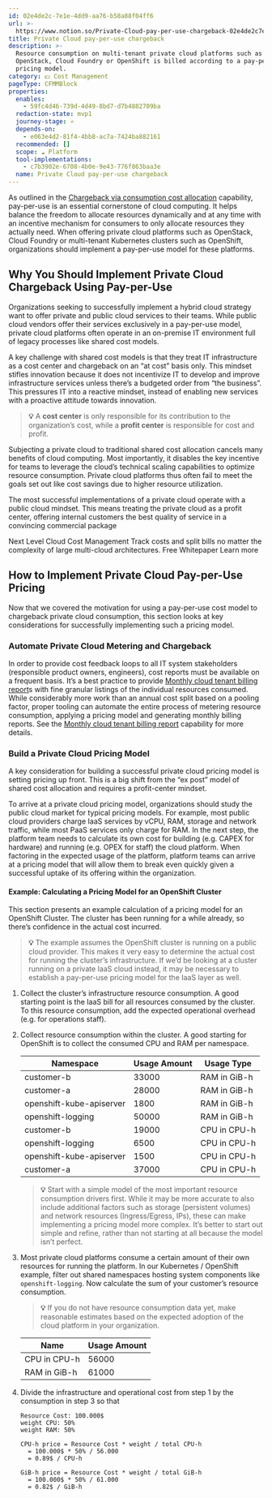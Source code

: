```yaml
---
id: 02e4de2c-7e1e-4dd9-aa76-b58a88f04ff6
url: >-
  https://www.notion.so/Private-Cloud-pay-per-use-chargeback-02e4de2c7e1e4dd9aa76b58a88f04ff6
title: Private Cloud pay-per-use chargeback
description: >-
  Resource consumption on multi-tenant private cloud platforms such as
  OpenStack, Cloud Foundry or OpenShift is billed according to a pay-per-use
  pricing model.
category: 💵 Cost Management
pageType: CFMMBlock
properties:
  enables:
    - 59fc4d46-739d-4d49-8bd7-d7b4882709ba
  redaction-state: mvp1
  journey-stage: ⭐️
  depends-on:
    - e063e4d2-81f4-4bb8-ac7a-7424ba882161
  recommended: []
  scope: ☁️ Platform
  tool-implementations:
    - c7b3902e-6708-4b0e-9e43-776f863baa3e
  name: Private Cloud pay-per-use chargeback
---
```


As outlined in the [Chargeback via consumption cost allocation](./chargeback-via-consumption-cost-allocation.md) capability, pay-per-use is an essential cornerstone of cloud computing. It helps balance the freedom to allocate resources dynamically and at any time with an incentive mechanism for consumers to only allocate resources they actually need. When offering private cloud platforms such as OpenStack, Cloud Foundry or multi-tenant Kubernetes clusters such as OpenShift, organizations should implement a pay-per-use model for these platforms. 

## Why You Should Implement Private Cloud Chargeback Using Pay-per-Use 

Organizations seeking to successfully implement a hybrid cloud strategy want to offer private and public cloud services to their teams. While public cloud vendors offer their services exclusively in a pay-per-use model, private cloud platforms often operate in an on-premise IT environment full of legacy processes like shared cost models.

A key challenge with shared cost models is that they treat IT infrastructure as a cost center and chargeback on an “at cost” basis only. This mindset stifles innovation because it does not incentivize IT to develop and improve infrastructure services unless there’s a budgeted order from “the business”. This pressures IT into a reactive mindset, instead of enabling new services with a proactive attitude towards innovation. 

> **💡** A **cost center** is only responsible for its contribution to the organization’s cost, while a **profit center** is responsible for cost and profit. 

Subjecting a private cloud to traditional shared cost allocation cancels many benefits of cloud computing. Most importantly, it disables the key incentive for teams to leverage the cloud’s technical scaling capabilities to optimize resource consumption. Private cloud platforms thus often fail to meet the goals set out like cost savings due to higher resource utilization.

The most successful implementations of a private cloud operate with a public cloud mindset. This means treating the private cloud as a profit center, offering internal customers the best quality of service in a convincing commercial package

<!--notion-markdown-cms:raw-->
<CallToAction>
  <CtaHeader>Next Level Cloud Cost Management</CtaHeader>
  <CtaText>Track costs and split bills no matter the complexity of large multi-cloud architectures.</CtaText>
  <CtaButton class="btn-primary" url="https://www.meshcloud.io/finops/">Free Whitepaper</CtaButton>
  <CtaButton class="btn-secondary" url="https://www.meshcloud.io/2020/12/23/the-2021-guide-to-multi-cloud-billing-and-cost-management/">Learn more</CtaButton>
</CallToAction>

## How to Implement Private Cloud Pay-per-Use Pricing

Now that we covered the motivation for using a pay-per-use cost model to chargeback private cloud consumption, this section looks at key considerations for successfully implementing such a pricing model.

### Automate Private Cloud Metering and Chargeback

In order to provide cost feedback loops to all IT system stakeholders (responsible product owners, engineers), cost reports must be available on a frequent basis. It’s a best practice to provide [Monthly cloud tenant billing report](./monthly-cloud-tenant-billing-report.md)s with fine granular listings of the individual resources consumed. While considerably more work than an annual cost split based on a pooling factor, proper tooling can automate the entire process of metering resource consumption, applying a pricing model and generating monthly billing reports. See the [Monthly cloud tenant billing report](./monthly-cloud-tenant-billing-report.md) capability for more details.

### Build a Private Cloud Pricing Model

A key consideration for building a successful private cloud pricing model is setting pricing up front. This is a big shift from the “ex post” model of shared cost allocation and requires a profit-center mindset.

To arrive at a private cloud pricing model, organizations should study the public cloud market for typical pricing models. For example, most public cloud providers charge IaaS services by vCPU, RAM, storage and network traffic, while most PaaS services only charge for RAM. In the next step, the platform team needs to calculate its own cost for building (e.g. CAPEX for hardware) and running (e.g. OPEX for staff) the cloud platform. When factoring in the expected usage of the platform, platform teams can arrive at a pricing model that will allow them to break even quickly given a successful uptake of its offering within the organization.

#### Example: Calculating a Pricing Model for an OpenShift Cluster 

This section presents an example calculation of a pricing model for an OpenShift Cluster. The cluster has been running for a while already, so there’s confidence in the actual cost incurred.

> **💡** The example assumes the OpenShift cluster is running on a public cloud provider. This makes it very easy to determine the actual cost for running the cluster’s infrastructure. If we’d be looking at a cluster running on a private IaaS cloud instead, it may be necessary to establish a pay-per-use pricing model for the IaaS layer as well.

1. Collect the cluster’s infrastructure resource consumption. A good starting point is the IaaS bill for all resources consumed by the cluster. To this resource consumption, add the expected operational overhead (e.g. for operations staff).

1. Collect resource consumption within the cluster. A good starting for OpenShift is to collect the consumed CPU and RAM per namespace.

    <!-- included database 2416694f-cb53-41e8-99f2-a9f8fb5b9b04 -->
    | Namespace                | Usage Amount | Usage Type   |
    | ------------------------ | ------------ | ------------ |
    | customer-b               | 33000        | RAM in GiB-h |
    | customer-a               | 28000        | RAM in GiB-h |
    | openshift-kube-apiserver | 1800         | RAM in GiB-h |
    | openshift-logging        | 50000        | RAM in GiB-h |
    | customer-b               | 19000        | CPU in CPU-h |
    | openshift-logging        | 6500         | CPU in CPU-h |
    | openshift-kube-apiserver | 1500         | CPU in CPU-h |
    | customer-a               | 37000        | CPU in CPU-h |

    > **💡** Start with a simple model of the most important resource consumption drivers first. While it may be more accurate to also include additional factors such as storage (persistent volumes) and network resources (Ingress/Egress, IPs), these can make implementing a pricing model more complex. It’s better to start out simple and refine, rather than not starting at all because the model isn’t perfect.

1. Most private cloud platforms consume a certain amount of their own resources for running the platform. In our Kubernetes / OpenShift example, filter out shared namespaces hosting system components like `openshift-logging`.  Now calculate the sum of your customer’s resource consumption.

    > **💡** If you do not have resource consumption data yet, make reasonable estimates based on the expected adoption of the cloud platform in your organization.

    <!-- included database f6d47d09-c8fa-42d2-86c0-e6f54d23c3b5 -->
    | Name         | Usage Amount |
    | ------------ | ------------ |
    | CPU in CPU-h | 56000        |
    | RAM in GiB-h | 61000        |

1. Divide the infrastructure and operational cost from step 1 by the consumption in step 3 so that 

    ```plain text
    Resource Cost: 100.000$
    weight CPU: 50%
    weight RAM: 50%
    
    CPU-h price = Resource Cost * weight / total CPU-h 
      = 100.000$ * 50% / 56.000 
      = 0.89$ / CPU-h
    
    GiB-h price = Resource Cost * weight / total GiB-h 
      = 100.000$ * 50% / 61.000 
      = 0.82$ / GiB-h
    ```

    
